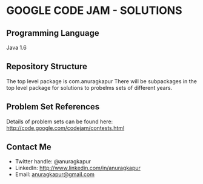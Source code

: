 GOOGLE CODE JAM - SOLUTIONS
===========================

Programming Language
--------------------
Java 1.6

Repository Structure
--------------------
The top level package is com.anuragkapur
There will be subpackages in the top level package for solutions to probelms sets of different years.

Problem Set References
----------------------
Details of problem sets can be found here: http://code.google.com/codejam/contests.html

Contact Me
----------
* Twitter handle: @anuragkapur
* LinkedIn: http://www.linkedin.com/in/anuragkapur
* Email: anuragkapur@gmail.com
